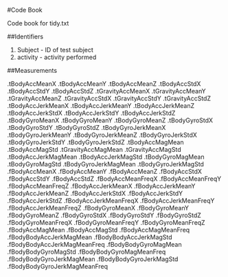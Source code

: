 #Code Book

Code book for tidy.txt

##Identifiers

1. Subject - ID of test subject
2. activity - activity performed

##Measurements

.tBodyAccMeanX
.tBodyAccMeanY
.tBodyAccMeanZ
.tBodyAccStdX
.tBodyAccStdY
.tBodyAccStdZ
.tGravityAccMeanX
.tGravityAccMeanY
.tGravityAccMeanZ
.tGravityAccStdX
.tGravityAccStdY
.tGravityAccStdZ
.tBodyAccJerkMeanX
.tBodyAccJerkMeanY
.tBodyAccJerkMeanZ
.tBodyAccJerkStdX
.tBodyAccJerkStdY
.tBodyAccJerkStdZ
.tBodyGyroMeanX
.tBodyGyroMeanY
.tBodyGyroMeanZ
.tBodyGyroStdX
.tBodyGyroStdY
.tBodyGyroStdZ
.tBodyGyroJerkMeanX
.tBodyGyroJerkMeanY
.tBodyGyroJerkMeanZ
.tBodyGyroJerkStdX
.tBodyGyroJerkStdY
.tBodyGyroJerkStdZ
.tBodyAccMagMean
.tBodyAccMagStd
.tGravityAccMagMean
.tGravityAccMagStd
.tBodyAccJerkMagMean
.tBodyAccJerkMagStd
.tBodyGyroMagMean
.tBodyGyroMagStd
.tBodyGyroJerkMagMean
.tBodyGyroJerkMagStd
.fBodyAccMeanX
.fBodyAccMeanY
.fBodyAccMeanZ
.fBodyAccStdX
.fBodyAccStdY
.fBodyAccStdZ
.fBodyAccMeanFreqX
.fBodyAccMeanFreqY
.fBodyAccMeanFreqZ
.fBodyAccJerkMeanX
.fBodyAccJerkMeanY
.fBodyAccJerkMeanZ
.fBodyAccJerkStdX
.fBodyAccJerkStdY
.fBodyAccJerkStdZ
.fBodyAccJerkMeanFreqX
.fBodyAccJerkMeanFreqY
.fBodyAccJerkMeanFreqZ
.fBodyGyroMeanX
.fBodyGyroMeanY
.fBodyGyroMeanZ
.fBodyGyroStdX
.fBodyGyroStdY
.fBodyGyroStdZ
.fBodyGyroMeanFreqX
.fBodyGyroMeanFreqY
.fBodyGyroMeanFreqZ
.fBodyAccMagMean
.fBodyAccMagStd
.fBodyAccMagMeanFreq
.fBodyBodyAccJerkMagMean
.fBodyBodyAccJerkMagStd
.fBodyBodyAccJerkMagMeanFreq
.fBodyBodyGyroMagMean
.fBodyBodyGyroMagStd
.fBodyBodyGyroMagMeanFreq
.fBodyBodyGyroJerkMagMean
.fBodyBodyGyroJerkMagStd
.fBodyBodyGyroJerkMagMeanFreq

